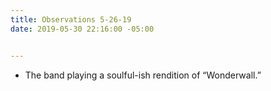```yaml
---
title: Observations 5-26-19
date: 2019-05-30 22:16:00 -05:00


---
```


- The band playing a soulful-ish rendition of “Wonderwall.”